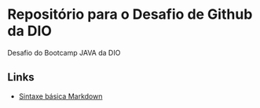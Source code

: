 # Repositório para o Desafio de Github da DIO

Desafio do Bootcamp JAVA da DIO

## Links
 - [Sintaxe básica Markdown](https://www.markdownguide.org/cheat-sheet/)
